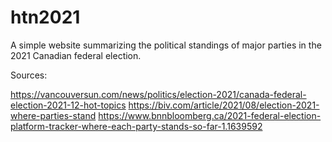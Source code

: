 # htn2021
A simple website summarizing the political standings of major parties in the 2021 Canadian federal election.

Sources:

https://vancouversun.com/news/politics/election-2021/canada-federal-election-2021-12-hot-topics
https://biv.com/article/2021/08/election-2021-where-parties-stand
https://www.bnnbloomberg.ca/2021-federal-election-platform-tracker-where-each-party-stands-so-far-1.1639592
